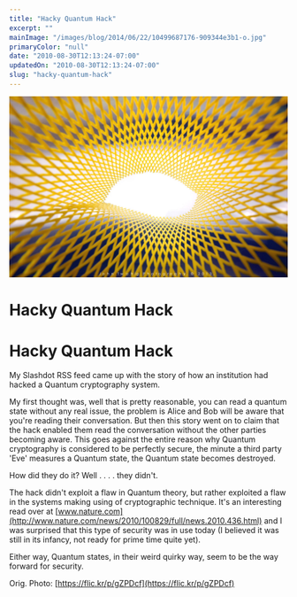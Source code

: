 ```yaml
---
title: "Hacky Quantum Hack"
excerpt: ""
mainImage: "/images/blog/2014/06/22/10499687176-909344e3b1-o.jpg"
primaryColor: "null"
date: "2010-08-30T12:13:24-07:00"
updatedOn: "2010-08-30T12:13:24-07:00"
slug: "hacky-quantum-hack"
---
```

![Key art for blog post "Hacky Quantum Hack "](/images/blog/2014/06/22/10499687176-909344e3b1-o.jpg)

# Hacky Quantum Hack 

# Hacky Quantum Hack

My Slashdot RSS feed came up with the story of how an institution had hacked a Quantum cryptography system.

My first thought was, well that is pretty reasonable, you can read a quantum state without any real issue, the problem is Alice and Bob will be aware that you're reading their conversation. But then this story went on to claim that the hack enabled them read the conversation without the other parties becoming aware. This goes against the entire reason why Quantum cryptography is considered to be perfectly secure, the minute a third party 'Eve' measures a Quantum state, the Quantum state becomes destroyed.

How did they do it? Well . . . . they didn't.

The hack didn't exploit a flaw in Quantum theory, but rather exploited a flaw in the systems making using of cryptographic technique. It's an interesting read over at [www.nature.com](http://www.nature.com/news/2010/100829/full/news.2010.436.html) and I was surprised that this type of security was in use today (I believed it was still in its infancy, not ready for prime time quite yet).

Either way, Quantum states, in their weird quirky way, seem to be the way forward for security.

Orig. Photo: [https://flic.kr/p/gZPDcf](https://flic.kr/p/gZPDcf)